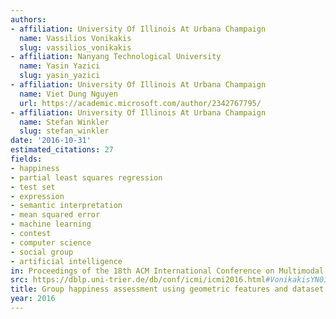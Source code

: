 ```yaml
---
authors:
- affiliation: University Of Illinois At Urbana Champaign
  name: Vassilios Vonikakis
  slug: vassilios_vonikakis
- affiliation: Nanyang Technological University
  name: Yasin Yazici
  slug: yasin_yazici
- affiliation: University Of Illinois At Urbana Champaign
  name: Viet Dung Nguyen
  url: https://academic.microsoft.com/author/2342767795/
- affiliation: University Of Illinois At Urbana Champaign
  name: Stefan Winkler
  slug: stefan_winkler
date: '2016-10-31'
estimated_citations: 27
fields:
- happiness
- partial least squares regression
- test set
- expression
- semantic interpretation
- mean squared error
- machine learning
- contest
- computer science
- social group
- artificial intelligence
in: Proceedings of the 18th ACM International Conference on Multimodal Interaction
src: https://dblp.uni-trier.de/db/conf/icmi/icmi2016.html#VonikakisYN016
title: Group happiness assessment using geometric features and dataset balancing
year: 2016
---
```


